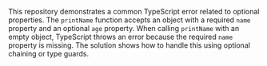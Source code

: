 This repository demonstrates a common TypeScript error related to optional properties. The `printName` function accepts an object with a required `name` property and an optional `age` property.  When calling `printName` with an empty object, TypeScript throws an error because the required `name` property is missing. The solution shows how to handle this using optional chaining or type guards.